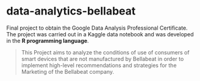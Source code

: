 # data-analytics-bellabeat
Final project to obtain the Google Data Analysis Professional Certificate. The project was carried out in a Kaggle data notebook and was developed in the **R programming language**.
>This Project aims to analyze the conditions of use of consumers of smart devices that are not manufactured by Bellabeat in order to implement high-level recommendations and strategies for the Marketing of the Bellabeat company.

